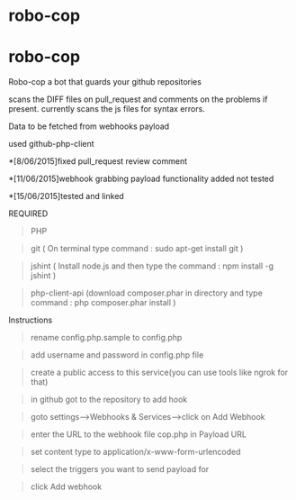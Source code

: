 # robo-cop
# robo-cop


Robo-cop a bot that guards your github repositories

scans the DIFF files on pull_request and comments on the problems if present.
currently scans the js files for syntax errors.

Data to be fetched from webhooks payload


used github-php-client

*[8/06/2015]fixed pull_request review comment

*[11/06/2015]webhook grabbing payload functionality added not tested

*[15/06/2015]tested and linked

REQUIRED

>PHP

>git
( On terminal type command : sudo apt-get install git )

>jshint
( Install node.js and then type the command : npm install -g jshint )

>php-client-api
(download composer.phar in directory and type command : php composer.phar install )



Instructions

>rename config.php.sample to config.php

>add username and password in config.php file

>create a public access to this service(you can use tools like ngrok for that)

>in github got to the repository to add hook

>goto settings-->Webhooks & Services-->click on Add Webhook

>enter the URL to the webhook file cop.php in Payload URL

>set content type to application/x-www-form-urlencoded

>select the triggers you want to send payload for

>click Add webhook



